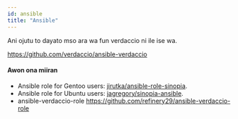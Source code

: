 ```yaml
---
id: ansible
title: "Ansible"
---
```


Ani ojutu to dayato mso ara wa fun <koodu>verdaccio</koodu> ni ile ise wa.

<https://github.com/verdaccio/ansible-verdaccio>

#### Awon ona miiran

* Ansible role for Gentoo users: [jirutka/ansible-role-sinopia](https://github.com/jirutka/ansible-role-sinopia).
* Ansible role for Ubuntu users: [jagregory/sinopia-ansible](https://github.com/jagregory/sinopia-ansible).
* ansible-verdaccio-role <https://github.com/refinery29/ansible-verdaccio-role>